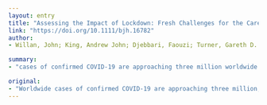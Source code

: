 ```yaml
---
layout: entry
title: "Assessing the Impact of Lockdown: Fresh Challenges for the Care of Haematology Patients in the COVID-19 Pandemic"
link: "https://doi.org/10.1111/bjh.16782"
author:
- Willan, John; King, Andrew John; Djebbari, Faouzi; Turner, Gareth D. H.; Royston, Daniel J.; Pavord, Sue; Collins, Graham P.; Peniket, Andy

summary:
- "cases of confirmed COVID-19 are approaching three million worldwide. Worldwide cases of the disease are approaching 3 million. citizens around the world are experiencing unprecedented changes to their lifestyles due to the measures implemented to slow the spread of disease. Measures to slow spread are being implemented to reduce the disease spread. The disease has been confirmed in the United States since the outbreak. Thousands of people have been diagnosed with the disease since the early 1990s. the disease has spread to the world. It is estimated to be around 3 million cases of COVId-19 are estimated to reach 3 million globally. people are approaching the number of confirmed."

original:
- "Worldwide cases of confirmed COVID-19 are approaching three million, and citizens around the world are experiencing unprecedented changes to their lifestyles due to the measures implemented to slow the spread of the disease."
---
```


